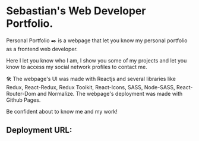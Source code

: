 # Sebastian's Web Developer Portfolio.

Personal Portfolio ✒️ is a webpage that let you know my personal portfolio as a frontend web developer.

Here I let you know who I am, I show you some of my projects and let you know to access my social network profiles to contact me.

🛠️ The webpage's UI was made with Reactjs and several libraries like Redux, React-Redux, Redux Toolkit, React-Icons, SASS, Node-SASS, React-Router-Dom and Normalize. The webpage's deployment was made with Github Pages.

Be confident about to know me and my work!

## Deployment URL: 
